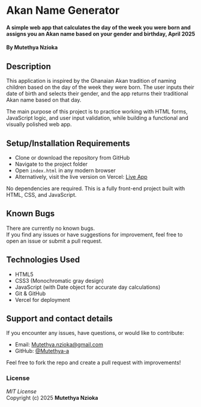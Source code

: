 # Akan Name Generator

#### A simple web app that calculates the day of the week you were born and assigns you an Akan name based on your gender and birthday, April 2025  
#### By **Mutethya Nzioka**

## Description  
This application is inspired by the Ghanaian Akan tradition of naming children based on the day of the week they were born. The user inputs their date of birth and selects their gender, and the app returns their traditional Akan name based on that day.

The main purpose of this project is to practice working with HTML forms, JavaScript logic, and user input validation, while building a functional and visually polished web app.

## Setup/Installation Requirements

* Clone or download the repository from GitHub  
* Navigate to the project folder  
* Open `index.html` in any modern browser  
* Alternatively, visit the live version on Vercel: [Live App](https://your-vercel-project-url.vercel.app)

No dependencies are required. This is a fully front-end project built with HTML, CSS, and JavaScript.

## Known Bugs

There are currently no known bugs.  
If you find any issues or have suggestions for improvement, feel free to open an issue or submit a pull request.

## Technologies Used

* HTML5
* CSS3 (Monochromatic gray design)
* JavaScript (with Date object for accurate day calculations)
* Git & GitHub
* Vercel for deployment

## Support and contact details

If you encounter any issues, have questions, or would like to contribute:

* Email: Mutethya.nzioka@gmail.com
* GitHub: [@Mutethya-a](https://github.com/Mutethya-a)

Feel free to fork the repo and create a pull request with improvements!

### License

*MIT License*  
Copyright (c) 2025 **Mutethya Nzioka**
